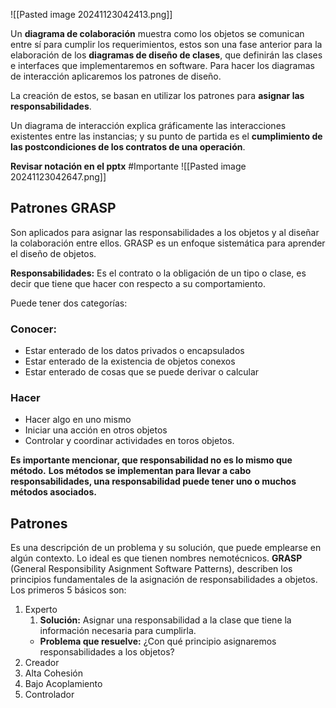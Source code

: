 
![[Pasted image 20241123042413.png]]

Un **diagrama de colaboración** muestra como los objetos se comunican entre sí para cumplir los requerimientos, estos son una fase anterior para la elaboración de los **diagramas de diseño de clases**, que definirán las clases e interfaces que implementaremos en software.
Para hacer los diagramas de interacción aplicaremos los patrones de diseño.

La creación de estos, se basan en utilizar los patrones para **asignar las responsabilidades**.

Un diagrama de interacción explica gráficamente las interacciones existentes entre las instancias; y su punto de partida es el **cumplimiento de las postcondiciones de los contratos de una operación**.

**Revisar notación en el pptx** #Importante
![[Pasted image 20241123042647.png]]

## Patrones GRASP

Son aplicados para asignar las responsabilidades a los objetos y al diseñar la colaboración entre ellos.
GRASP es un enfoque sistemática para aprender el diseño de objetos.

**Responsabilidades:**
Es el contrato o la obligación de un tipo o clase, es decir que tiene que hacer con respecto a su comportamiento.

Puede tener dos categorías:
### **Conocer:**
- Estar enterado de los datos privados o encapsulados
- Estar enterado de la existencia de objetos conexos
- Estar enterado de cosas que se puede derivar o calcular
### **Hacer**
- Hacer algo en uno mismo
- Iniciar una acción en otros objetos
- Controlar y coordinar actividades en toros objetos.

**Es importante mencionar, que responsabilidad no es lo mismo que método.**
**Los métodos se implementan para llevar a cabo responsabilidades, una responsabilidad puede tener uno o muchos métodos asociados.**

## **Patrones**
Es una descripción de un problema y su solución, que puede emplearse en algún contexto. Lo ideal es que tienen nombres nemotécnicos.
**GRASP** (General Responsibility Asignment Software Patterns), describen los principios fundamentales de la asignación de responsabilidades a objetos.
Los primeros 5 básicos son:
1) Experto
	1) **Solución:** Asignar una responsabilidad a la clase que tiene la información necesaria para cumplirla.
	- **Problema que resuelve:** ¿Con qué principio asignaremos responsabilidades a los objetos?
1) Creador
2) Alta Cohesión
3) Bajo Acoplamiento
4) Controlador